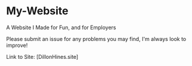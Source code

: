 # My-Website
A Website I Made for Fun, and for Employers

Please submit an issue for any problems you may find, I'm always look to improve!

Link to Site: [DillonHines.site]